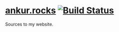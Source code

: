 # [ankur.rocks](https://ankur.rocks) [![Build Status](https://travis-ci.org/caarlos0/caarlos0.github.com.svg?branch=master)](https://travis-ci.org/caarlos0/caarlos0.github.com)

Sources to my website.
